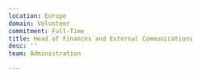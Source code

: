 ```yaml
---
location: Europe
domain: Volunteer
commitment: Full-Time
title: Head of Finances and External Communications
desc: ''
team: Administration

---
```

